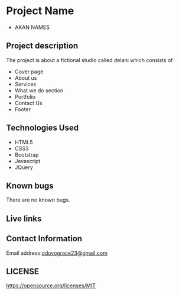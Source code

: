  # Project Name
- AKAN NAMES
## Project description
The project is about a fictional studio called delani which consists of 
- Cover page
- About us 
- Services
- What we do section
- Portfolio
- Contact Us
- Footer
## Technologies Used
+ HTML5
+ CSS3
+ Bootstrap
+ Javascript
+ JQuery
## Known bugs
There are no known bugs.
## Live links

## Contact Information
Email address:odoyograce23@gmail.com

## LICENSE

https://opensource.org/licenses/MIT
